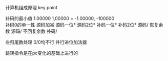 计算机组成原理 key point

补码的最小值 1.00000 1,00000 = -1.00000, -100000    
补码0的单一性
源码加减
源码一位*
源码2位*
补码一位*
补码2位*
源码/ 恢复余数
源码/ 不回复余数
补码/ 

左归尾数处理
0/0均不行
并行进位加法器

跳转指令是在pc变化的基础上进行的